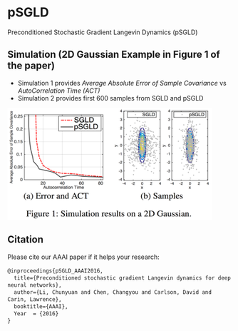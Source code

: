 # pSGLD
Preconditioned Stochastic Gradient Langevin Dynamics (pSGLD)

## Simulation (2D Gaussian Example in Figure 1 of the paper)
- Simulation 1 provides _Average Absolute Error of Sample Covariance_ vs _AutoCorrelation Time (ACT)_
- Simulation 2 provides first 600 samples from SGLD and pSGLD

<img src="/simulation/2D/figure/pSGLD.png" data-canonical-src="/simulation/2D/figure/pSGLD.png" width="460" height="250" />

## Citation
Please cite our AAAI paper if it helps your research:

	@inproceedings{pSGLD_AAAI2016,
	  title={Preconditioned stochastic gradient Langevin dynamics for deep neural networks},
	  author={Li, Chunyuan and Chen, Changyou and Carlson, David and Carin, Lawrence},
	  booktitle={AAAI},
	  Year  = {2016}
	}

